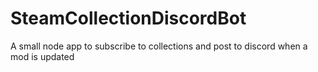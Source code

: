 # SteamCollectionDiscordBot

A small node app to subscribe to collections and post to discord when a mod is updated
